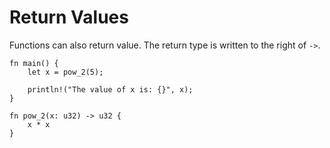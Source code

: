 # Return Values

Functions can also return value. The return type is written to the right of
`->`.

```rust,editable
fn main() {
    let x = pow_2(5);

    println!("The value of x is: {}", x);
}

fn pow_2(x: u32) -> u32 {
    x * x
}
```
